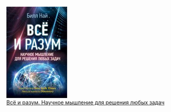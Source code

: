 ![](Всё%20и%20разум.%20Научное%20мышление%20для%20решения%20любых%20задач.jpg)  
[Всё и разум. Научное мышление для решения любых задач](Всё%20и%20разум.%20Научное%20мышление%20для%20решения%20любых%20задач.md)
